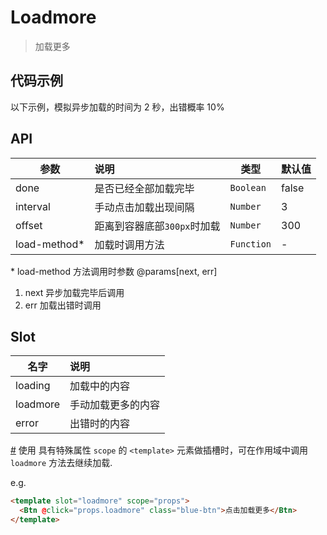# Loadmore

> 加载更多

## 代码示例

以下示例，模拟异步加载的时间为 2 秒，出错概率 10%

<test></test>

<script>
  import test from '@/pages/demo/Loadmore.vue';

  export default {
    components: {
      test
    }
  }
</script>

## API

| 参数 | 说明 | 类型 | 默认值 |
| ----|:-----| ---- | ---- |
| done | 是否已经全部加载完毕  | `Boolean` | false |
| interval | 手动点击加载出现间隔  | `Number` | 3 |
| offset | 距离到容器底部`300px`时加载 | `Number` | 300 |
| load-method* | 加载时调用方法 | `Function` | - |

 \* load-method 方法调用时参数 @params[next, err]
1. next 异步加载完毕后调用
2. err  加载出错时调用

## Slot

| 名字 | 说明 |
| ----|:-----|
| loading | 加载中的内容 |
| loadmore | 手动加载更多的内容 |
| error | 出错时的内容 |

[#](https://vuefe.cn/v2/guide/components.html#作用域插槽) 使用 具有特殊属性 `scope` 的 `<template>` 元素做插槽时，可在作用域中调用 `loadmore` 方法去继续加载.

e.g.
```html
<template slot="loadmore" scope="props">
  <Btn @click="props.loadmore" class="blue-btn">点击加载更多</Btn>
</template>
```
